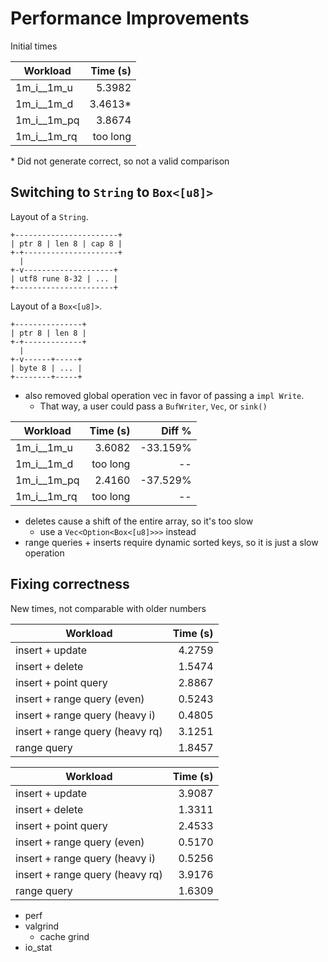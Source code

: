 # Performance Improvements

Initial times

| Workload    | Time (s) | 
|-------------|---------:|
| 1m_i__1m_u  |   5.3982 |
| 1m_i__1m_d  |  3.4613* |
| 1m_i__1m_pq |   3.8674 |
| 1m_i__1m_rq | too long |

\* Did not generate correct, so not a valid comparison

## Switching to `String` to `Box<[u8]>`

Layout of a `String`.

```
+-----------------------+
| ptr 8 | len 8 | cap 8 |
+-+---------------------+
  |
+-v--------------------+
| utf8 rune 8-32 | ... |
+----------------------+
```

Layout of a `Box<[u8]>`.

```
+---------------+
| ptr 8 | len 8 |
+-+-------------+
  |
+-v------+-----+
| byte 8 | ... |
+--------+-----+
```

- also removed global operation vec in favor of passing a `impl Write`.
    - That way, a user could pass a `BufWriter`, `Vec`, or `sink()`

| Workload    | Time (s) |   Diff % |
|-------------|---------:|---------:|
| 1m_i__1m_u  |   3.6082 | -33.159% |
| 1m_i__1m_d  | too long |       -- |
| 1m_i__1m_pq |   2.4160 | -37.529% |
| 1m_i__1m_rq | too long |       -- |

- deletes cause a shift of the entire array, so it's too slow
    - use a `Vec<Option<Box<[u8]>>>` instead
- range queries + inserts require dynamic sorted keys, so it is just a slow operation

## Fixing correctness

New times, not comparable with older numbers

| Workload                        | Time (s) |
|---------------------------------|---------:|
| insert + update                 |   4.2759 |
| insert + delete                 |   1.5474 |
| insert + point query            |   2.8867 |
| insert + range query (even)     |   0.5243 |
| insert + range query (heavy i)  |   0.4805 |
| insert + range query (heavy rq) |   3.1251 |
| range query                     |   1.8457 |

| Workload                        | Time (s) |
|---------------------------------|---------:|
| insert + update                 |   3.9087 |
| insert + delete                 |   1.3311 |
| insert + point query            |   2.4533 |
| insert + range query (even)     |   0.5170 |
| insert + range query (heavy i)  |   0.5256 |
| insert + range query (heavy rq) |   3.9176 |
| range query                     |   1.6309 |

- perf
- valgrind
  - cache grind
- io_stat
